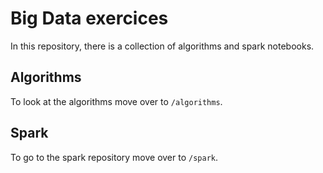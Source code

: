 # Big Data exercices 

In this repository, there is a collection of algorithms and spark notebooks.

## Algorithms

To look at the algorithms move over to `/algorithms`. 

## Spark 

To go to the spark repository move over to `/spark`. 